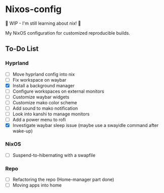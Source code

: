 # Nixos-config

🚧 WIP - I'm still learning about nix! 🚧

My NixOS configuration for customized reproducible builds.

## To-Do List

### Hyprland

- [ ] Move hyprland config into nix
- [ ] Fix workspace on waybar
- [x] Install a background manager
- [ ] Configure workspaces on external monitors
- [ ] Customize waybar widgets
- [ ] Customize mako color scheme
- [ ] Add sound to mako notification
- [ ] Look into kanshi to manage monitors
- [ ] Add a power menu to rofi
- [x] Investigate waybar sleep issue (maybe use a swayidle command after wake-up)

### NixOS

- [ ] Suspend-to-hibernating with a swapfile

### Repo

- [ ] Refactoring the repo (Home-manager part done)
- [ ] Moving apps into home
